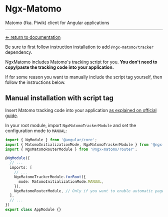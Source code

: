 # Ngx-Matomo

Matomo (fka. Piwik) client for Angular applications

---

[← return to documentation](../README.md)

Be sure to first follow instruction installation to add `@ngx-matomo/tracker` dependency.

NgxMatomo includes Matomo's tracking script for you.
**You don't need to copy/paste the tracking code into your application.**

If for some reason you want to manually include the script tag yourself, then follow the instructions below.

## Manual installation with script tag

Insert Matomo tracking code into your application
[as explained on official guide](https://developer.matomo.org/guides/tracking-javascript-guide).

In your root module, import `NgxMatomoTrackerModule` and set the configuration mode to `MANUAL`:

```typescript
import { NgModule } from '@angular/core';
import { MatomoInitializationMode, NgxMatomoTrackerModule } from '@ngx-matomo/tracker';
import { NgxMatomoRouterModule } from '@ngx-matomo/router';

@NgModule({
  // ...
  imports: [
    // ...
    NgxMatomoTrackerModule.forRoot({
      mode: MatomoInitializationMode.MANUAL,
    }),
    NgxMatomoRouterModule, // Only if you want to enable automatic page views tracking with @angular/router
  ],
  // ...
})
export class AppModule {}
```
